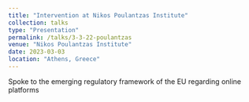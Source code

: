 ```yaml
---
title: "Intervention at Nikos Poulantzas Institute"
collection: talks
type: "Presentation"
permalink: /talks/3-3-22-poulantzas
venue: "Nikos Poulantzas Institute"
date: 2023-03-03
location: "Athens, Greece"
---
```


Spoke to the emerging regulatory framework of the EU regarding online platforms